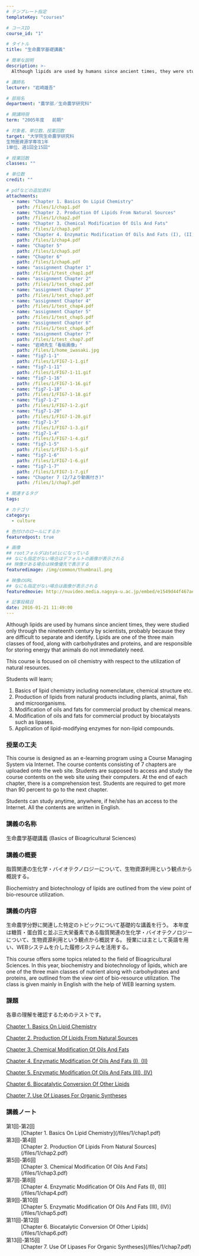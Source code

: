 ```yaml
---
# テンプレート指定
templateKey: "courses"

# コースID
course_id: "1"

# タイトル
title: "生命農学基礎講義"

# 簡単な説明
description: >-
  Although lipids are used by humans since ancient times, they were studied only through the nineteent...

# 講師名
lecturer: "岩崎雄吾"

# 部局名
department: "農学部／生命農学研究科"

# 開講時限
term: "2005年度	前期"

# 対象者、単位数、授業回数
target: "大学院生命農学研究科
生物圏資源学専攻1年
1単位、週1回全15回"

# 授業回数
classes: ""

# 単位数
credit: ""

# pdfなどの追加資料
attachments: 
  - name: "Chapter 1. Basics On Lipid Chemistry" 
    path: /files/1/chap1.pdf
  - name: "Chapter 2. Production Of Lipids From Natural Sources" 
    path: /files/1/chap2.pdf
  - name: "Chapter 3. Chemical Modification Of Oils And Fats" 
    path: /files/1/chap3.pdf
  - name: "Chapter 4. Enzymatic Modification Of Oils And Fats (I), (II)" 
    path: /files/1/chap4.pdf
  - name: "Chapter 5" 
    path: /files/1/chap5.pdf
  - name: "Chapter 6" 
    path: /files/1/chap6.pdf
  - name: "assignment Chapter 1" 
    path: /files/1/test_chap1.pdf
  - name: "assignment Chapter 2" 
    path: /files/1/test_chap2.pdf
  - name: "assignment Chapter 3" 
    path: /files/1/test_chap3.pdf
  - name: "assignment Chapter 4" 
    path: /files/1/test_chap4.pdf
  - name: "assignment Chapter 5" 
    path: /files/1/test_chap5.pdf
  - name: "assignment Chapter 6" 
    path: /files/1/test_chap6.pdf
  - name: "assignment Chapter 7" 
    path: /files/1/test_chap7.pdf
  - name: "岩崎先生「看板画像」" 
    path: /files/1/home_iwasaki.jpg
  - name: "fig7-1-1" 
    path: /files/1/FIG7-1-1.gif
  - name: "fig7-1-11" 
    path: /files/1/FIG7-1-11.gif
  - name: "fig7-1-16" 
    path: /files/1/FIG7-1-16.gif
  - name: "fig7-1-18" 
    path: /files/1/FIG7-1-18.gif
  - name: "fig7-1-2" 
    path: /files/1/FIG7-1-2.gif
  - name: "fig7-1-20" 
    path: /files/1/FIG7-1-20.gif
  - name: "fig7-1-3" 
    path: /files/1/FIG7-1-3.gif
  - name: "fig7-1-4" 
    path: /files/1/FIG7-1-4.gif
  - name: "fig7-1-5" 
    path: /files/1/FIG7-1-5.gif
  - name: "fig7-1-6" 
    path: /files/1/FIG7-1-6.gif
  - name: "fig7-1-7" 
    path: /files/1/FIG7-1-7.gif
  - name: "Chapter 7 (2/7より動画付き)" 
    path: /files/1/chap7.pdf

# 関連するタグ
tags:

# カテゴリ
category:
  - culture

# 色付けのロールにするか
featuredpost: true

# 画像
## rootフォルダはstaticになっている
## なにも指定がない場合はデフォルトの画像が表示される
## 映像がある場合は映像優先で表示する
featuredimage: /img/common/thumbnail.png

# 映像のURL
## なにも指定がない場合は画像が表示される
featuredmovie: http://nuvideo.media.nagoya-u.ac.jp/embed/e1549d44f467ae91d79e166c718b4d481213f354

# 記事投稿日
date: 2016-01-21 11:49:00
---
```


Although lipids are used by humans since ancient times, they were studied only through the nineteenth century by scientists, probably because they are difficult to separate and identify. Lipids are one of the three main classes of food, along with carbohydrates and proteins, and are responsible for storing energy that animals do not immediately need.

This course is focused on oil chemistry with respect to the utilization of natural resources.

Students will learn;

1. Basics of lipid chemistry including nomenclature, chemical structure etc.
2. Production of lipids from natural products including plants, animal, fish and microorganisms.
3. Modification of oils and fats for commercial product by chemical means.
4. Modification of oils and fats for commercial product by biocatalysts such as lipases.
5. Application of lipid-modifying enzymes for non-lipid compounds.


### 授業の工夫

This course is designed as an e-learning program using a Course Managing System via Internet. The course contents consisting of 7 chapters are uploaded onto the web site. Students are supposed to access and study the course contents on the web site using their computers. At the end of each chapter, there is a comprehension test. Students are required to get more than 90 percent to go to the next chapter.

Students can study anytime, anywhere, if he/she has an access to the Internet. All the contents are written in English.





### 講義の名称

生命農学基礎講義 (Basics of Bioagricultural Sciences)

### 講義の概要

脂質関連の生化学・バイオテクノロジーについて、生物資源利用という観点から概説する。

Biochemistry and biotechnology of lipids are outlined from the view point of bio-resource utilization.

### 講義の内容

生命農学分野に関連した特定のトピックについて基礎的な講義を行う。 本年度は糖質・蛋白質と並ぶ三大栄養素である脂質関連の生化学・バイオテクノロジーについて、生物資源利用という観点から概説する。 授業には主として英語を用い、WEBシステムを介した履修システムを活用する。

This course offers some topics related to the field of Bioagricultural Sciences. In this year, biochemistry and biotechnology of lipids, which are one of the three main classes of nutrient along with carbohydrates and proteins, are outlined from the view oint of bio-resource utilization. The class is given mainly in English with the help of WEB learning system.

### 課題

各章の理解を確認するためのテストです。

[Chapter 1. Basics On Lipid Chemistry](/files/1/test_chap1.pdf) 

[Chapter 2. Production Of Lipids From Natural Sources](/files/1/test_chap2.pdf) 

[Chapter 3. Chemical Modification Of Oils And Fats](/files/1/test_chap3.pdf) 

[Chapter 4. Enzymatic Modification Of Oils And Fats (I), (II)](/files/1/test_chap4.pdf) 

[Chapter 5. Enzymatic Modification Of Oils And Fats (III), (IV)](/files/1/test_chap5.pdf) 

[Chapter 6. Biocatalytic Conversion Of Other Lipids](/files/1/test_chap6.pdf) 

[Chapter 7. Use Of Lipases For Organic Syntheses](/files/1/test_chap7.pdf) 





### 講義ノート

<dl>
<dt>
第1回-第2回
</dt>

<dd>
[Chapter 1. Basics On Lipid Chemistry](/files/1/chap1.pdf) 
</dd>

<dt>
第3回-第4回
</dt>

<dd>
[Chapter 2. Production Of Lipids From Natural Sources](/files/1/chap2.pdf) 
</dd>

<dt>
第5回-第6回
</dt>

<dd>
[Chapter 3. Chemical Modification Of Oils And Fats](/files/1/chap3.pdf) 
</dd>

<dt>
第7回-第8回
</dt>

<dd>
[Chapter 4. Enzymatic Modification Of Oils And Fats (I), (II)](/files/1/chap4.pdf) 
</dd>

<dt>
第9回-第10回
</dt>

<dd>
[Chapter 5. Enzymatic Modification Of Oils And Fats (III), (IV)](/files/1/chap5.pdf) 
</dd>

<dt>
第11回-第12回
</dt>

<dd>
[Chapter 6. Biocatalytic Conversion Of Other Lipids](/files/1/chap6.pdf) 
</dd>

<dt>
第13回-第15回
</dt>

<dd>
[Chapter 7. Use Of Lipases For Organic Syntheses](/files/1/chap7.pdf) 
</dd>
</dl>

<!--
<p>
Chapter 7 で使用されている GIF アニメーション
</p>
<ul>
[fig. 7-1-1.](/files/1/FIG7-1-1.gif) 
[fig. 7-1-2.](/files/1/FIG7-1-2.gif) 
[fig. 7-1-3.](/files/1/FIG7-1-3.gif) 
[fig. 7-1-4.](/files/1/FIG7-1-4.gif) 
[fig. 7-1-5.](/files/1/FIG7-1-5.gif) 
[fig. 7-1-6.](/files/1/FIG7-1-6.gif) 
[fig. 7-1-7.](/files/1/FIG7-1-7.gif) 
[fig. 7-1-11.](/files/1/FIG7-1-11.gif) 
[fig. 7-1-16.](/files/1/FIG7-1-16.gif) 
[fig. 7-1-18.](/files/1/FIG7-1-18.gif) 
[fig. 7-1-20.](/files/1/FIG7-1-20.gif) 
</ul>
-->








